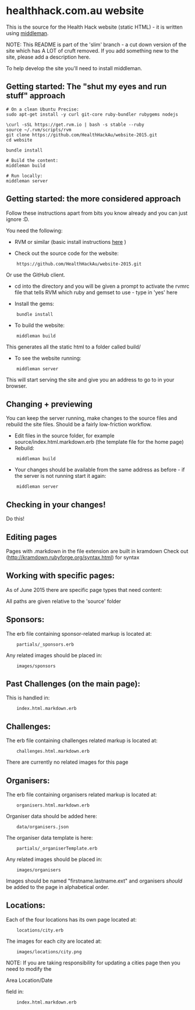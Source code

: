 healthhack.com.au website
=======

This is the source for the Health Hack website (static HTML) - it is written using [middleman](http://middlemanapp.com).

NOTE: This README is part of the 'slim' branch - a cut down version of the site which has A LOT of cruft removed. If you add something new to the site, please add a description here. 

To help develop the site you'll need to install middleman.

Getting started: The "shut my eyes and run stuff" approach
----------

    # On a clean Ubuntu Precise:
    sudo apt-get install -y curl git-core ruby-bundler rubygems nodejs

    \curl -sSL https://get.rvm.io | bash -s stable --ruby
    source ~/.rvm/scripts/rvm
    git clone https://github.com/HealthHackAu/website-2015.git
    cd website 

    bundle install

    # Build the content:
    middleman build

    # Run locally:
    middleman server

Getting started: the more considered approach
----------

Follow these instructions apart from bits you know already and you can
just ignore :D.

You need the following:

+ RVM or similar (basic install instructions
  [here](https://rvm.io/rvm/install) )

+ Check out the source code for the website:


```
    https://github.com/HealthHackAu/website-2015.git
```

Or use the GitHub client.

+ cd into the directory and you will be given a prompt to activate the
  rvmrc file that tells RVM which ruby and gemset to use - type in
  'yes' here

+ Install the gems:


```
    bundle install
```

+ To build the website:


```
    middleman build
```

This generates all the static html to a folder called build/

+ To see the website running:


```
    middleman server
```

This will start serving the site and give you an address to go to in
your browser.

Changing + previewing
----------

You can keep the server running, make changes to the source files and
rebuild the site files. Should be a fairly low-friction workflow.

+ Edit files in the source folder, for example source/index.html.markdown.erb
  (the template file for the home page)
+ Rebuild:


```
    middleman build
```

+ Your changes should be available from the same address as before -
  if the server is not running start it again:
  

```
    middleman server
```

Checking in your changes!
----------

Do this!

Editing pages
----------

Pages with .markdown in the file extension are built in kramdown
Check out (http://kramdown.rubyforge.org/syntax.html) for syntax

Working with specific pages:
----------

As of June 2015 there are specific page types that need content:

All paths are given relative to the 'source' folder

Sponsors:
----------

The erb file containing sponsor-related markup is located at:


```
    partials/_sponsors.erb
```

Any related images should be placed in:


```
    images/sponsors
```

Past Challenges (on the main page):
----------
This is handled in:


```
    index.html.markdown.erb
```

Challenges:
----------

The erb file containing challenges related markup is located at:


```
    challenges.html.markdown.erb
```

There are currently no related images for this page

Organisers:
----------

The erb file containing organisers related markup is located at:


```
    organisers.html.markdown.erb
```

Organiser data should be added here:


```
    data/organisers.json
```

The organiser data template is here:


```
    partials/_organiserTemplate.erb
```

Any related images should be placed in:


```
    images/organisers
```

Images should be named "firstname.lastname.ext" and organisers *should* be added to the page in alphabetical order.

Locations:
----------

Each of the four locations has its own page located at:


```
    locations/city.erb
```

The images for each city are located at:


```
    images/locations/city.png
```

NOTE: If you are taking responsibility for updating a cities page then you need to modify the <p>Area Location/Date</p> field in:


```
    index.html.markdown.erb
```